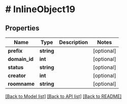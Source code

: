 # # InlineObject19

## Properties

Name | Type | Description | Notes
------------ | ------------- | ------------- | -------------
**prefix** | **string** |  | [optional]
**domain_id** | **int** |  | [optional]
**status** | **string** |  | [optional]
**creator** | **int** |  | [optional]
**roomname** | **string** |  | [optional]

[[Back to Model list]](../../README.md#models) [[Back to API list]](../../README.md#endpoints) [[Back to README]](../../README.md)
